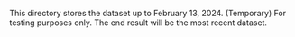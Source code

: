 This directory stores the dataset up to February 13, 2024. (Temporary)
For testing purposes only. The end result will be the most recent dataset.